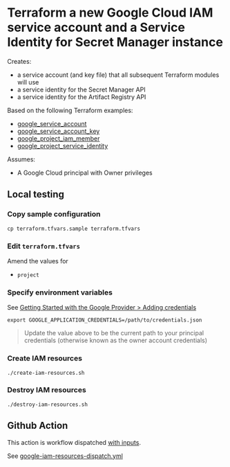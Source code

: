 # Terraform a new Google Cloud IAM service account and a Service Identity for Secret Manager instance

Creates:

* a service account (and key file) that all subsequent Terraform modules will use
* a service identity for the Secret Manager API
* a service identity for the Artifact Registry API

Based on the following Terraform examples:

* [google_service_account](https://registry.terraform.io/providers/hashicorp/google/latest/docs/resources/google_service_account)
* [google_service_account_key](https://registry.terraform.io/providers/hashicorp/google/latest/docs/resources/google_service_account_key)
* [google_project_iam_member](https://registry.terraform.io/providers/hashicorp/google/latest/docs/resources/google_project_iam#google_project_iam_member)
* [google_project_service_identity](https://registry.terraform.io/providers/hashicorp/google/latest/docs/resources/project_service_identity)

Assumes:

* A Google Cloud principal with Owner privileges


## Local testing

### Copy sample configuration

```
cp terraform.tfvars.sample terraform.tfvars
```

### Edit `terraform.tfvars`

Amend the values for

* `project`


### Specify environment variables

See [Getting Started with the Google Provider > Adding credentials](https://registry.terraform.io/providers/hashicorp/google/latest/docs/guides/getting_started#adding-credentials)

```
export GOOGLE_APPLICATION_CREDENTIALS=/path/to/credentials.json
```
> Update the value above to be the current path to your principal credentials (otherwise known as the owner account credentials)


### Create IAM resources

```
./create-iam-resources.sh
```

### Destroy IAM resources

```
./destroy-iam-resources.sh
```


## Github Action

This action is workflow dispatched [with inputs](https://docs.github.com/en/actions/using-workflows/workflow-syntax-for-github-actions#onworkflow_dispatchinputs).

See [google-iam-resources-dispatch.yml](https://github.com/clicktruck/google-actions/.github/workflows/google-iam-resources-dispatch.yml)
